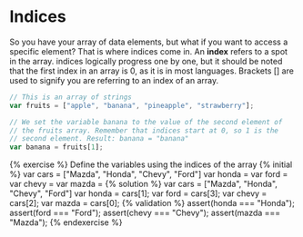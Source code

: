 # Indices

So you have your array of data elements, but what if you want to access a specific element? That is where indices come in. An **index** refers to a spot in the array. indices logically progress one by one, but it should be noted that the first index in an array is 0, as it is in most languages. Brackets [] are used to signify you are referring to an index of an array.

```javascript
// This is an array of strings
var fruits = ["apple", "banana", "pineapple", "strawberry"];

// We set the variable banana to the value of the second element of
// the fruits array. Remember that indices start at 0, so 1 is the
// second element. Result: banana = "banana"
var banana = fruits[1];
```

{% exercise %}
Define the variables using the indices of the array
{% initial %}
var cars = ["Mazda", "Honda", "Chevy", "Ford"]
var honda =
var ford =
var chevy =
var mazda =
{% solution %}
var cars = ["Mazda", "Honda", "Chevy", "Ford"]
var honda = cars[1];
var ford = cars[3];
var chevy = cars[2];
var mazda = cars[0];
{% validation %}
assert(honda === "Honda");
assert(ford === "Ford");
assert(chevy === "Chevy");
assert(mazda === "Mazda");
{% endexercise %}
